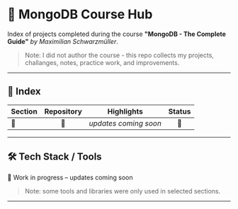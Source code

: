 # 🍃 MongoDB Course Hub

Index of projects completed during the course **"MongoDB - The Complete Guide"** _by Maximilian Schwarzmüller_.  
> Note: I did not author the course - this repo collects my projects, challanges, notes, practice work, and improvements.

---

## 📂 Index
| Section | Repository | Highlights | Status |
|---------|:------:|------------|:------:|
| 🚧 | 🚧 | _updates coming soon_ | 🚧 |

---

## 🛠 Tech Stack / Tools
🚧 Work in progress – updates coming soon

> Note: some tools and libraries were only used in selected sections.

---
